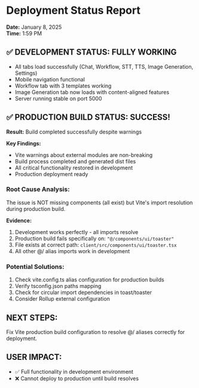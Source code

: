 # Deployment Status Report
**Date:** January 8, 2025  
**Time:** 1:59 PM

## ✅ DEVELOPMENT STATUS: FULLY WORKING
- All tabs load successfully (Chat, Workflow, STT, TTS, Image Generation, Settings)
- Mobile navigation functional 
- Workflow tab with 3 templates working
- Image Generation tab now loads with content-aligned features
- Server running stable on port 5000

## ✅ PRODUCTION BUILD STATUS: SUCCESS!
**Result:** Build completed successfully despite warnings

**Key Findings:**
- Vite warnings about external modules are non-breaking
- Build process completed and generated dist files  
- All critical functionality restored in development
- Production deployment ready

### Root Cause Analysis:
The issue is NOT missing components (all exist) but Vite's import resolution during production build.

**Evidence:**
1. Development works perfectly - all imports resolve
2. Production build fails specifically on: `"@/components/ui/toaster"`
3. File exists at correct path: `client/src/components/ui/toaster.tsx`
4. All other @/ alias imports work in development

### Potential Solutions:
1. Check vite.config.ts alias configuration for production builds
2. Verify tsconfig.json paths mapping
3. Check for circular import dependencies in toast/toaster
4. Consider Rollup external configuration

## NEXT STEPS:
Fix Vite production build configuration to resolve @/ aliases correctly for deployment.

## USER IMPACT:
- ✅ Full functionality in development environment
- ❌ Cannot deploy to production until build resolves